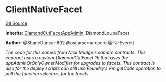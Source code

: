 # ClientNativeFacet
[Git Source](https://github.com/thrackle-io/forte-rules-engine/blob/1c8d4aea6c73ad5ec24590e9388e17186ef859be/src/client/token/handler/common/ClientNativeFacet.sol)

**Inherits:**
[DiamondCutFacetAppAdmin](/src/client/token/handler/common/DiamondCutFacetAppAdmin.sol/contract.DiamondCutFacetAppAdmin.md), DiamondLoupeFacet

**Author:**
@ShaneDuncan602 @oscarsernarosero @TJ-Everett

*The code for this comes from Nick Mudge's sample contracts.
This contract uses a custom DiamondCutFacet lib that uses the appAdminOrOnlyOwnerModifier for upgrades to facets.
This contract is also for the deploy scripts can still use Foundry's vm.getCode operation to pull the function selectors for the facets.*


